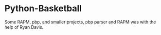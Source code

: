 # Python-Basketball
Some RAPM, pbp, and smaller projects, pbp parser and RAPM was with the help of Ryan Davis.
